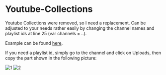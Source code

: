 # Youtube-Collections
Youtube Collections were removed, so I need a replacement. Can be adjusted to your needs rather easily by changing the channel names and playlist ids at line 25 (var channels = ..).

Example can be found [here](http://www.instancedev.com/yt_coll/). 

If you need a playlist id, simply go to the channel and click on Uploads, then copy the part shown in the following picture:

![1](https://dl.dropboxusercontent.com/u/82137075/yt_coll1.png)
![2](https://dl.dropboxusercontent.com/u/82137075/yt_coll2.png)

